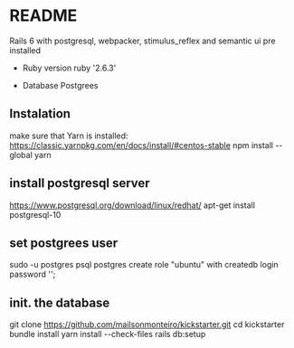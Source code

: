 # README
Rails 6 with postgresql, webpacker, stimulus_reflex and semantic ui pre installed

* Ruby version
ruby '2.6.3'

* Database
Postgrees

## Instalation
make sure that Yarn is installed: https://classic.yarnpkg.com/en/docs/install/#centos-stable
npm install --global yarn

## install postgresql server 
https://www.postgresql.org/download/linux/redhat/
apt-get install postgresql-10

## set postgrees user
sudo -u postgres psql postgres
create role "ubuntu" with createdb login password '';

## init. the database
git clone https://github.com/mailsonmonteiro/kickstarter.git
cd kickstarter
bundle install
yarn install --check-files
rails db:setup